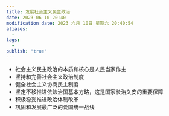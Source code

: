 ```yaml
---
title: 发展社会主义民主政治
date: 2023-06-10 20:40
modification date: 2023 六月 10日 星期六 20:40:54
aliases:
  - 
tags:
  - 
publish: "true"
---
```


- 社会主义民主政治的本质和核心是人民当家作主
- 坚持和完善社会主义政治制度
- 健全社会主义协商民主制度
- 坚定不移推进依法治国基本方略，这是国家长治久安的重要保障
- 积极稳妥推进政治体制改革
- 巩固和发展最广泛的爱国统一战线
